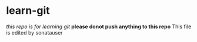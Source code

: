 # learn-git
*this repo is for learning git*
**please donot push anything to this repo**
This file is edited by sonatauser
